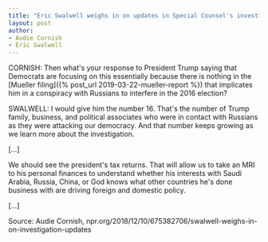 ```yaml
---
title: "Eric Swalwell weighs in on updates in Special Counsel's investigation"
layout: post
author:
- Audie Cornish
- Eric Swalwell
---
```


CORNISH: Then what's your response to President Trump saying that Democrats are focusing on this essentially because there is nothing in the [Mueller filing]({% post_url 2019-03-22-mueller-report %}) that implicates him in a conspiracy with Russians to interfere in the 2016 election?

SWALWELL: I would give him the number 16. That's the number of Trump family, business, and political associates who were in contact with Russians as they were attacking our democracy. And that number keeps growing as we learn more about the investigation.

[…]

We should see the president's tax returns. That will allow us to take an MRI to his personal finances to understand whether his interests with Saudi Arabia, Russia, China, or God knows what other countries he's done business with are driving foreign and domestic policy.

[…]

Source: Audie Cornish, npr.org/2018/12/10/675382706/swalwell-weighs-in-on-investigation-updates

